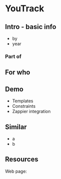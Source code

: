 # YouTrack

## Intro - basic info

- by
- year

### Part of



## For who



## Demo

- Templates
- Constraints
- Zappier integration

## Similar

- a
- b

## Resources

Web page: